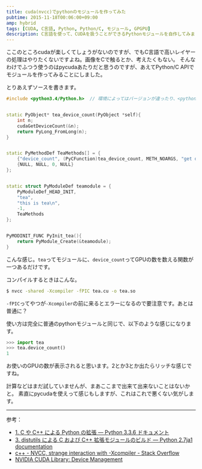 ```yaml
---
title: cuda(nvcc)でpythonのモジュールを作ってみた
pubtime: 2015-11-18T00:06:00+09:00
amp: hybrid
tags: [CUDA, C言語, Python, Python/C, モジュール, GPGPU]
description: C言語を使って、CUDAを扱うことができるPythonモジュールを自作してみました。この記事ではサンプルコードとして、gpuの数を数えるモジュールを作っています。
---
```


ここのところcudaが楽しくてしょうがないのですが、でもC言語で高いレイヤーの処理はやりたくないですよね。画像をCで触るとか、考えたくもない。
そんなわけでふつう使うのはpycudaあたりだと思うのですが、あえてPython/C APIでモジュールを作ってみることにしました。

とりあえずソースを書きます。
``` cpp
#include <python3.4/Python.h>  // 環境によってはバージョンが違ったり、<python.h>だけで良かったりするかも。


static PyObject* tea_device_count(PyObject *self){
    int n;
    cudaGetDeviceCount(&n);
    return PyLong_FromLong(n);
}


static PyMethodDef TeaMethods[] = {
    {"device_count", (PyCFunction)tea_device_count, METH_NOARGS, "get device count."},
    {NULL, NULL, 0, NULL}
};


static struct PyModuleDef teamodule = {
    PyModuleDef_HEAD_INIT,
    "tea",
    "this is tea\n",
    -1,
    TeaMethods
};


PyMODINIT_FUNC PyInit_tea(){
    return PyModule_Create(&teamodule);
}
```
こんな感じ。`tea`ってモジュールに、`device_count`ってGPUの数を数える関数が一つあるだけです。

コンパイルするときはこんな。
``` bash
$ nvcc -shared -Xcompiler -fPIC tea.cu -o tea.so
```
`-fPIC`ってやつが`-Xcompiler`の前に来るとエラーになるので要注意です。あとは普通に？

使い方は完全に普通のpythonモジュールと同じで、以下のような感じになります。
``` python
>>> import tea
>>> tea.device_count()
1
```
お使いのGPUの数が表示されると思います。2とか3とか出たらリッチな感じですね。

計算などはまだ試していませんが、まあここまで出来て出来ないことはないかと。
素直にpycudaを使えって感じもしますが、これはこれで悪くない気がします。

---

参考：
- [1. C や C++ による Python の拡張 &mdash; Python 3.3.6 ドキュメント](http://docs.python.jp/3.3/extending/extending.html)
- [3. distutils による C および C++ 拡張モジュールのビルド &mdash; Python 2.7ja1 documentation](http://docs.python.jp/2/extending/building.html)
- [c++ - NVCC, strange interaction with -Xcompiler - Stack Overflow](http://stackoverflow.com/questions/26674885/nvcc-strange-interaction-with-xcompiler)
- [NVIDIA CUDA Library: Device Management](http://developer.download.nvidia.com/compute/cuda/4_1/rel/toolkit/docs/online/group__CUDART__DEVICE.html)
